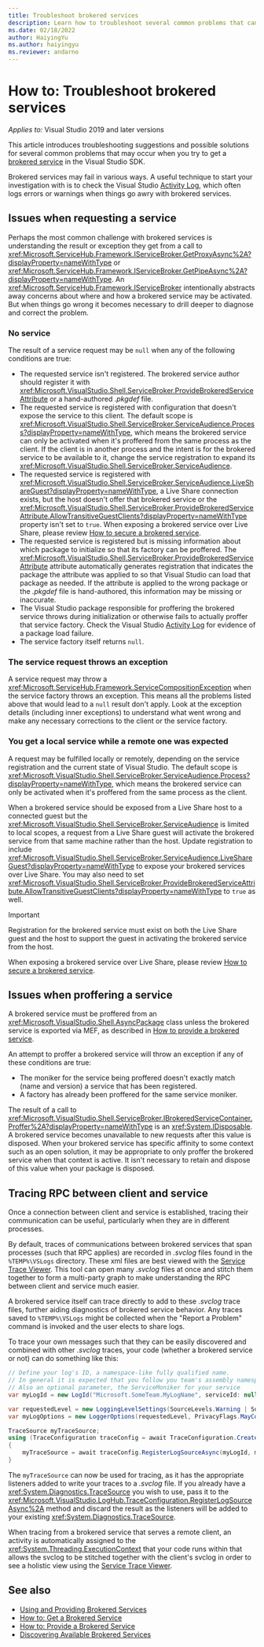 ```yaml
---
title: Troubleshoot brokered services
description: Learn how to troubleshoot several common problems that can occur when you try to get a brokered service in the Visual Studio SDK.
ms.date: 02/18/2022
author: HaiyingYu
ms.author: haiyingyu
ms.reviewer: andarno
---
```

# How to: Troubleshoot brokered services

_Applies to:_&nbsp;Visual Studio 2019 and later versions

This article introduces troubleshooting suggestions and possible solutions for several common problems that may occur when you try to get a [brokered service](/visualstudio/extensibility/use-and-provide-brokered-services) in the Visual Studio SDK.

Brokered services may fail in various ways. A useful technique to start your investigation with is to check the Visual Studio [Activity Log](/visualstudio/extensibility/how-to-use-the-activity-log), which often logs errors or warnings when things go awry with brokered services.

## Issues when requesting a service

Perhaps the most common challenge with brokered services is understanding the result or exception they get from a call to <xref:Microsoft.ServiceHub.Framework.IServiceBroker.GetProxyAsync%2A?displayProperty=nameWithType> or <xref:Microsoft.ServiceHub.Framework.IServiceBroker.GetPipeAsync%2A?displayProperty=nameWithType>.
An <xref:Microsoft.ServiceHub.Framework.IServiceBroker> intentionally abstracts away concerns about where and how a brokered service may be activated. But when things go wrong it becomes necessary to drill deeper to diagnose and correct the problem.

### No service

The result of a service request may be `null` when any of the following conditions are true:

- The requested service isn't registered. The brokered service author should register it with <xref:Microsoft.VisualStudio.Shell.ServiceBroker.ProvideBrokeredServiceAttribute> or a hand-authored _.pkgdef_ file.
- The requested service is registered with configuration that doesn't expose the service to this client.
  The default scope is <xref:Microsoft.VisualStudio.Shell.ServiceBroker.ServiceAudience.Process?displayProperty=nameWithType>, which means the brokered service can only be activated when it's proffered from the same process as the client.
  If the client is in another process and the intent is for the brokered service to be available to it, change the service registration to expand its <xref:Microsoft.VisualStudio.Shell.ServiceBroker.ServiceAudience>.
- The requested service is registered with <xref:Microsoft.VisualStudio.Shell.ServiceBroker.ServiceAudience.LiveShareGuest?displayProperty=nameWithType>, a Live Share connection exists, but the host doesn't offer that brokered service or the <xref:Microsoft.VisualStudio.Shell.ServiceBroker.ProvideBrokeredServiceAttribute.AllowTransitiveGuestClients?displayProperty=nameWithType> property isn't set to `true`.
  When exposing a brokered service over Live Share, please review [How to secure a brokered service](/visualstudio/extensibility/how-to-secure-brokered-service).
- The requested service is registered but is missing information about which package to initialize so that its factory can be proffered. The <xref:Microsoft.VisualStudio.Shell.ServiceBroker.ProvideBrokeredServiceAttribute> attribute automatically generates registration that indicates the package the attribute was applied to so that Visual Studio can load that package as needed.
  If the attribute is applied to the wrong package or the _.pkgdef_ file is hand-authored, this information may be missing or inaccurate.
- The Visual Studio package responsible for proffering the brokered service throws during initialization or otherwise fails to actually proffer that service factory.
  Check the Visual Studio [Activity Log](/visualstudio/extensibility/how-to-use-the-activity-log) for evidence of a package load failure.
- The service factory itself returns `null`.

### The service request throws an exception

A service request may throw a <xref:Microsoft.ServiceHub.Framework.ServiceCompositionException> when the service factory throws an exception. This means all the problems listed above that would lead to a `null` result don't apply. Look at the exception details (including inner exceptions) to understand what went wrong and make any necessary corrections to the client or the service factory.

### You get a local service while a remote one was expected

A request may be fulfilled locally or remotely, depending on the service registration and the current state of Visual Studio.
The default scope is <xref:Microsoft.VisualStudio.Shell.ServiceBroker.ServiceAudience.Process?displayProperty=nameWithType>, which means the brokered service can only be activated when it's proffered from the same process as the client.

When a brokered service should be exposed from a Live Share host to a connected guest but the <xref:Microsoft.VisualStudio.Shell.ServiceBroker.ServiceAudience> is limited to local scopes, a request from a Live Share guest will activate the brokered service from that same machine rather than the host. Update registration to include <xref:Microsoft.VisualStudio.Shell.ServiceBroker.ServiceAudience.LiveShareGuest?displayProperty=nameWithType> to expose your brokered services over Live Share. You may also need to set <xref:Microsoft.VisualStudio.Shell.ServiceBroker.ProvideBrokeredServiceAttribute.AllowTransitiveGuestClients?displayProperty=nameWithType> to `true` as well.

> [!IMPORTANT]
> Registration for the brokered service must exist on both the Live Share guest and the host to support the guest in activating the brokered service from the host.
>
> When exposing a brokered service over Live Share, please review [How to secure a brokered service](/visualstudio/extensibility/how-to-secure-brokered-service).

## Issues when proffering a service

A brokered service must be proffered from an <xref:Microsoft.VisualStudio.Shell.AsyncPackage> class unless the brokered service is exported via MEF, as described in [How to provide a brokered service](/visualstudio/extensibility/how-to-provide-brokered-service).

An attempt to proffer a brokered service will throw an exception if any of these conditions are true:

- The moniker for the service being proffered doesn't exactly match (name and version) a service that has been registered.
- A factory has already been proffered for the same service moniker.

The result of a call to <xref:Microsoft.VisualStudio.Shell.ServiceBroker.IBrokeredServiceContainer.Proffer%2A?displayProperty=nameWithType> is an <xref:System.IDisposable>. A brokered service becomes unavailable to new requests after this value is disposed. When your brokered service has specific affinity to some context such as an open solution, it may be appropriate to only proffer the brokered service when that context is active. It isn't necessary to retain and dispose of this value when your package is disposed.

## Tracing RPC between client and service

Once a connection between client and service is established, tracing their communication can be useful, particularly when they are in different processes.

By default, traces of communications between brokered services that span processes (such that RPC applies) are recorded in _.svclog_ files found in the `%TEMP%\VSLogs` directory. These xml files are best viewed with the [Service Trace Viewer](/dotnet/framework/wcf/service-trace-viewer-tool-svctraceviewer-exe#using-the-service-trace-viewer-tool). This tool can open many _.svclog_ files at once and stitch them together to form a multi-party graph to make understanding the RPC between client and service much easier.

A brokered service itself can trace directly to add to these _.svclog_ trace files, further aiding diagnostics of brokered service behavior. Any traces saved to `%TEMP%\VSLogs` might be collected when the "Report a Problem" command is invoked and the user elects to share logs.

To trace your own messages such that they can be easily discovered and combined with other _.svclog_ traces, your code (whether a brokered service or not) can do something like this:

```csharp
// Define your log's ID, a namespace-like fully qualified name.
// In general it is expected that you follow you team's assembly namespace.
// Also an optional parameter, the ServiceMoniker for your service
var myLogId = new LogId("Microsoft.SomeTeam.MyLogName", serviceId: null);

var requestedLevel = new LoggingLevelSettings(SourceLevels.Warning | SourceLevels.ActivityTracing);
var myLogOptions = new LoggerOptions(requestedLevel, PrivacyFlags.MayContainPrivateInformation);

TraceSource myTraceSource;
using (TraceConfiguration traceConfig = await TraceConfiguration.CreateTraceConfigurationInstanceAsync(serviceBroker, ownsServiceBroker: false, cancellationToken))
{
    myTraceSource = await traceConfig.RegisterLogSourceAsync(myLogId, myLogOptions, traceSource: null, cancellationToken);
}
```

The `myTraceSource` can now be used for tracing, as it has the appropriate listeners added to write your traces to a _.svclog_ file. If you already have a <xref:System.Diagnostics.TraceSource> you wish to use, pass it to the <xref:Microsoft.VisualStudio.LogHub.TraceConfiguration.RegisterLogSourceAsync%2A> method and discard the result as the listeners will be added to your existing <xref:System.Diagnostics.TraceSource>.

When tracing from a brokered service that serves a remote client, an activity is automatically assigned to the <xref:System.Threading.ExecutionContext> that your code runs within that allows the svclog to be stitched together with the client's svclog in order to see a holistic view using the [Service Trace Viewer](/dotnet/framework/wcf/service-trace-viewer-tool-svctraceviewer-exe#using-the-service-trace-viewer-tool).

## See also

- [Using and Providing Brokered Services](/visualstudio/extensibility/use-and-provide-brokered-services)
- [How to: Get a Brokered Service](/visualstudio/extensibility/how-to-consume-brokered-service)
- [How to: Provide a Brokered Service](/visualstudio/extensibility/how-to-provide-brokered-service)
- [Discovering Available Brokered Services](/visualstudio/extensibility/internals/discover-available-brokered-services)
